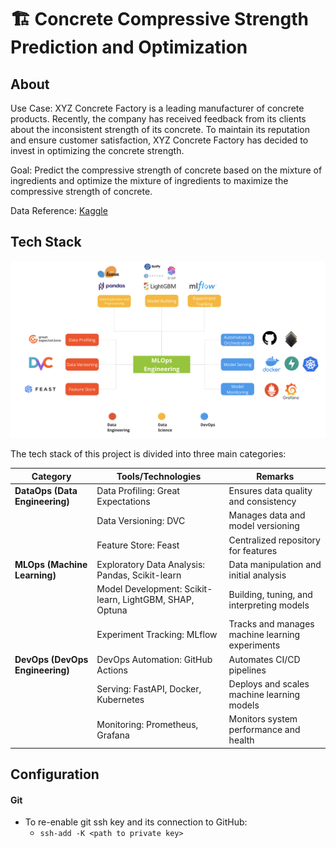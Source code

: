 # 🏗️ Concrete Compressive Strength Prediction and Optimization

## About

Use Case: XYZ Concrete Factory is a leading manufacturer of concrete products. Recently, the company has received feedback from its clients about the inconsistent strength of its concrete. To maintain its reputation and ensure customer satisfaction, XYZ Concrete Factory has decided to invest in optimizing the concrete strength.

Goal: Predict the compressive strength of concrete based on the mixture of ingredients and optimize the mixture of ingredients to maximize the compressive strength of concrete.

Data Reference: [Kaggle](https://www.kaggle.com/datasets/elikplim/concrete-compressive-strength-data-set)

## Tech Stack

![Concrete Strength Visualization](images/mlops-stack.png)

The tech stack of this project is divided into three main categories:

| Category                        | Tools/Technologies                                      | Remarks                                         |
| ------------------------------- | ------------------------------------------------------- | ----------------------------------------------- |
| **DataOps (Data Engineering)**  | Data Profiling: Great Expectations                      | Ensures data quality and consistency            |
|                                 | Data Versioning: DVC                                    | Manages data and model versioning               |
|                                 | Feature Store: Feast                                    | Centralized repository for features             |
| **MLOps (Machine Learning)**    | Exploratory Data Analysis: Pandas, Scikit-learn         | Data manipulation and initial analysis          |
|                                 | Model Development: Scikit-learn, LightGBM, SHAP, Optuna | Building, tuning, and interpreting models       |
|                                 | Experiment Tracking: MLflow                             | Tracks and manages machine learning experiments |
| **DevOps (DevOps Engineering)** | DevOps Automation: GitHub Actions                       | Automates CI/CD pipelines                       |
|                                 | Serving: FastAPI, Docker, Kubernetes                    | Deploys and scales machine learning models      |
|                                 | Monitoring: Prometheus, Grafana                         | Monitors system performance and health          |

## Configuration

#### Git

- To re-enable git ssh key and its connection to GitHub:
  - `ssh-add -K <path to private key>`
